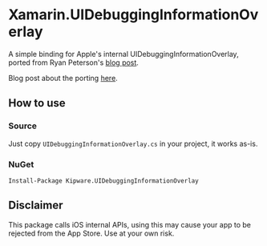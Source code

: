 # Xamarin.UIDebuggingInformationOverlay

A simple binding for Apple's internal UIDebuggingInformationOverlay, ported from Ryan Peterson's [blog post](http://ryanipete.com/blog/ios/swift/objective-c/uidebugginginformationoverlay/).

Blog post about the porting [here](https://kipters.net/post/ios-debugging-overlay/).

## How to use

### Source

Just copy `UIDebuggingInformationOverlay.cs` in your project, it works as-is.

### NuGet

`Install-Package Kipware.UIDebuggingInformationOverlay`

## Disclaimer

This package calls iOS internal APIs, using this may cause your app to be rejected from the App Store. Use at your own risk.
